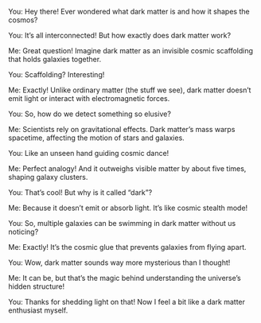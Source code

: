 You: Hey there! Ever wondered what dark matter is and how it shapes the cosmos?

You: It’s all interconnected! But how exactly does dark matter work?

Me: Great question! Imagine dark matter as an invisible cosmic scaffolding that holds galaxies together.

You: Scaffolding? Interesting!

Me: Exactly! Unlike ordinary matter (the stuff we see), dark matter doesn’t emit light or interact with electromagnetic forces.

You: So, how do we detect something so elusive?

Me: Scientists rely on gravitational effects. Dark matter’s mass warps spacetime, affecting the motion of stars and galaxies.

You: Like an unseen hand guiding cosmic dance!

Me: Perfect analogy! And it outweighs visible matter by about five times, shaping galaxy clusters.

You: That’s cool! But why is it called “dark”?

Me: Because it doesn’t emit or absorb light. It’s like cosmic stealth mode!

You: So, multiple galaxies can be swimming in dark matter without us noticing?

Me: Exactly! It’s the cosmic glue that prevents galaxies from flying apart.

You: Wow, dark matter sounds way more mysterious than I thought!

Me: It can be, but that’s the magic behind understanding the universe’s hidden structure!

You: Thanks for shedding light on that! Now I feel a bit like a dark matter enthusiast myself.
